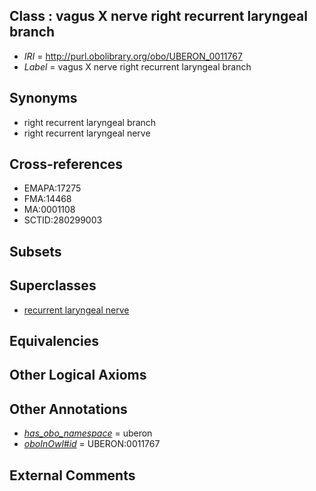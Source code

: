 
## Class : vagus X nerve right recurrent laryngeal branch

 * *IRI* = http://purl.obolibrary.org/obo/UBERON_0011767
 * *Label* = vagus X nerve right recurrent laryngeal branch

## Synonyms

 * right recurrent laryngeal branch
 * right recurrent laryngeal nerve

## Cross-references

 * EMAPA:17275
 * FMA:14468
 * MA:0001108
 * SCTID:280299003

## Subsets


## Superclasses

 * [recurrent laryngeal nerve](../../UBERON/16/UBERON_0003716.md)

## Equivalencies


## Other Logical Axioms


## Other Annotations

 * *[has_obo_namespace](../../ce/oboInOwl#hasOBONamespace.md)* = uberon
 * *[oboInOwl#id](../../id/oboInOwl#id.md)* = UBERON:0011767

## External Comments


